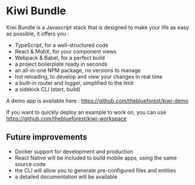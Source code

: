 # Kiwi Bundle

Kiwi Bundle is a Javascript stack that is designed to make your life as easy as possible, it offers you :
- TypeScript, for a well-structured code
- React & MobX, for your component views
- Webpack & Babel, for a perfect build
- a project boilerplate ready in seconds 
- an all-in-one NPM package, no versions to manage
- hot reloading, to develop and view your changes in real time
- a built-in router and logger, simplified to the limit
- a sidekick CLI (start, build)

A demo app is available here : https://github.com/theblueforest/kiwi-demo

If you want to quickly deploy an example to work on, you can use https://github.com/theblueforest/kiwi-workspace

## Future improvements
- Docker support for development and production
- React Native will be included to build mobile apps, using the same source code
- the CLI will allow you to generate pre-configured files and entities
- a detailed documentation will be available
